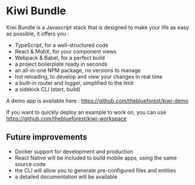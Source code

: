 # Kiwi Bundle

Kiwi Bundle is a Javascript stack that is designed to make your life as easy as possible, it offers you :
- TypeScript, for a well-structured code
- React & MobX, for your component views
- Webpack & Babel, for a perfect build
- a project boilerplate ready in seconds 
- an all-in-one NPM package, no versions to manage
- hot reloading, to develop and view your changes in real time
- a built-in router and logger, simplified to the limit
- a sidekick CLI (start, build)

A demo app is available here : https://github.com/theblueforest/kiwi-demo

If you want to quickly deploy an example to work on, you can use https://github.com/theblueforest/kiwi-workspace

## Future improvements
- Docker support for development and production
- React Native will be included to build mobile apps, using the same source code
- the CLI will allow you to generate pre-configured files and entities
- a detailed documentation will be available
